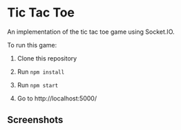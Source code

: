 # Tic Tac Toe

An implementation of the tic tac toe game using Socket.IO. 

To run this game: 

1. Clone this repository

2. Run `npm install`

3. Run `npm start`

4. Go to http://localhost:5000/

## Screenshots
